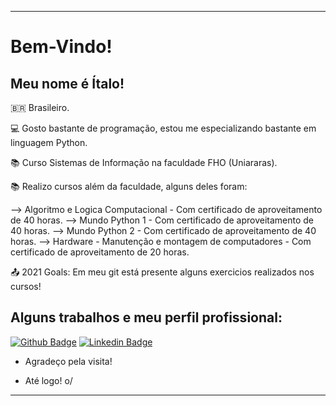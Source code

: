 ----------------------------------------------------------------------------

# Bem-Vindo!

## Meu nome é Ítalo!
 

:brazil: Brasileiro.

:computer: Gosto bastante de programação, estou me especializando bastante em linguagem Python.

:books: Curso Sistemas de Informação na faculdade FHO (Uniararas).

:books: Realizo cursos além da faculdade, alguns deles foram:

--> Algoritmo e Logica Computacional - Com certificado de aproveitamento de 40 horas.
--> Mundo Python 1 - Com certificado de aproveitamento de 40 horas.
--> Mundo Python 2 - Com certificado de aproveitamento de 40 horas.
--> Hardware - Manutenção e montagem de computadores - Com certificado de aproveitamento de 20 horas.

:outbox_tray: 2021 Goals: Em meu git está presente alguns exercicios realizados nos cursos!


## Alguns trabalhos e meu perfil profissional: 

[![Github Badge](https://img.shields.io/badge/-Github-000?style=flat-square&logo=Github&logoColor=white&link=LINK_GIT)](https://github.com/italovarzone/CursoemVideoPython)
[![Linkedin Badge](https://img.shields.io/badge/-LinkedIn-blue?style=flat-square&logo=Linkedin&logoColor=white&link=LINK_LINKEDIN)](https://linkedin.com/in/ítalo-pescador-varzone-a03082206)


- Agradeço pela visita!

- Até logo! o/

----------------------------------------------------------------------------------
